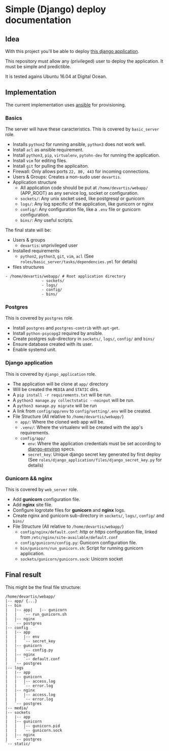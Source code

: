 # Simple (Django) deploy documentation

## Idea

With this project you'll be able to deploy [this django application](https://gitlab.devartis.com/samples/django-sample).

This repository must allow any (privileged) user to deploy the application.
It must be simple and predictible.

It is tested agains Ubuntu 16.04 at Digital Ocean.

## Implementation

The current implementation uses [ansible](https://www.ansible.com/) for provisioning.

### Basics

The server will have these caracteristics. This is covered by `basic_server` role.

- Installs `python2` for running ansible, `python3` does not work well.
- Install `acl` as ansible requirement.
- Install `python3`, `pip`, `virtualenv`, `pytohn-dev` for running the application.
- Install `vim` for editing files.
- Install `git` for pulling the applicaiton.
- Firewall: Only allows ports `22, 80, 443` for incoming connections.
- Users & Groups: Creates a non-sudo user `devartis`.
- Application structure
  - All application code should be put at `/home/devartis/webapp/` (APP_ROOT) as any service log, socket or configuration.
  - `sockets/`: Any unix socket used, like postgresql or gunicorn
  - `logs/`: Any log specific of the application, like gunicorn or nginx
  - `config/`: Any configuration file, like a `.env` file or gunicorn configuration.
  - `bins/`: Any useful scripts.

The final state will be:

- Users & groups
  - `devartis`: unprivileged user
- Installed requirements
  - `python2`, `python3`, `git`, `vim`, `acl` (See `roles/basic_server/tasks/dependencies.yml` for details)
- files structures

```
- /home/devartis/webapp/ # Root application directory
                - sockets/
                - logs/
                - config/
                - bins/
```

### Postgres

This is covered by `postgres` role.

- Install `postgres` and `postgres-contrib` with `apt-get`.
- Install `python-psycopg2` required by ansible.
- Create postgres sub-directory in `sockets/`, `logs/`, `config/` and `bins/`
- Ensure database created with its user.
- Enable systemd unit.

### Django application

This is covered by `django_application` role.

- The application will be clone at `app/` directory
- Will be created the `MEDIA` and `STATIC` dirs.
- A `pip install -r requirements.txt` will be run.
- A `python3 manage.py collectstatic --noinput` will be run.
- A `python3 manage.py migrate` will be run
- A link from `config/app/env` to `config/setting/.env` will be created.
- File Structure (All relative to `/home/devartis/webapp/`)
  - `app/`: Where the cloned web app will be.
  - `.venv/`: Where the virtualenv will be created with the app's requirements.
  - `config/app/`
    - `env`: Where the application credentials must be set according to [django-environ](https://pypi.python.org/pypi/django-environ) specs.
    - `secret_key`: Unique django secret key generated by first deploy (See `roles/django_application/files/django_secret_key.py` for details)

### Gunicorn && nginx

This is covered by `web_server` role.

- Add **gunicorn** configuration file.
- Add **nginx** site file.
- Configure logrotate files for **gunicorn** and **nginx** logs.
- Create nginx and gunicorn sub-directory in `sockets/`, `logs/`, `config/` and `bins/`
- File Structure (All relative to `/home/devartis/webapp/`)
  - `config/nginx/default.conf`: *http* or *https* configuration file, linked from `/etc/nginx/site-available/default.conf`
  - `config/gunicorn/config.py`: Gunicorn configuration file.
  - `bin/gunicorn/run_gunicorn.sh`: Script for running gunicorn application.
  - `sockets/gunicorn/gunicorn.sock`: Unicorn socket

## Final result

This might be the final file structure:
```
/home/devartis/webapp/
|-- app/ {...}
|-- bin
|   |-- app|   |-- gunicorn
|   |   `-- run_gunicorn.sh
|   |-- nginx
|   `-- postgres
|-- config
|   |-- app
|   |   |-- env
|   |   `-- secret_key
|   |-- gunicorn
|   |   `-- config.py
|   |-- nginx
|   |   `-- default.conf
|   `-- postgres
|-- logs
|   |-- app
|   |-- gunicorn
|   |   |-- access.log
|   |   `-- error.log
|   |-- nginx
|   |   |-- access.log
|   |   `-- error.log
|   `-- postgres
|-- media/
|-- sockets
|   |-- app
|   |-- gunicorn
|   |   |-- gunicorn.pid
|   |   `-- gunicorn.sock
|   |-- nginx
|   `-- postgres
`-- static/
```
